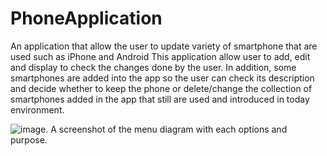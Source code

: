 # PhoneApplication
An application that allow the user to update variety of smartphone that are used such as iPhone and Android 
This application allow user to add, edit and display to check the changes done by the user. In addition, some smartphones are added into the app so the user can check 
its description and decide whether to keep the phone or delete/change the collection of smartphones added in the app that still are used and introduced in today environment.

![image](https://user-images.githubusercontent.com/32454890/142780051-9f5a8220-ebe2-408e-8bba-d279dcdcbb2c.png). 
A screenshot of the menu diagram with each options and purpose.

